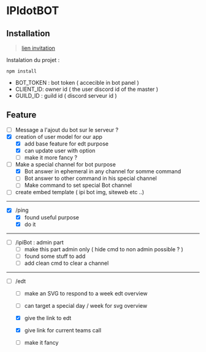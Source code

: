 # IPIdotBOT

## Installation

> [lien invitation](https://discord.com/oauth2/authorize?client_id=870198781675716629&permissions=8&scope=bot%20applications.commands)

Instalation du projet :
```shell
npm install
```

- BOT_TOKEN : bot token ( accecible in bot panel )
- CLIENT_ID: owner id ( the user discord id of the master )
- GUILD_ID : guild id ( discord serveur id )

## Feature

- [ ] Message a l'ajout du bot sur le serveur ?
- [x] creation of user model for our app
  - [x] add base feature for edt purpose
  - [x] can update user with option
  - [ ] make it more fancy ?
- [ ] Make a special channel for bot purpose
  - [x] Bot answer in ephemeral in any channel for somme command
  - [ ] Bot answer to other command in his special channel
  - [ ] Make command to set special Bot channel
- [ ] create embed template ( ipi bot img, siteweb etc ..)
---
- [x] /ping
  - [x] found useful purpose
  - [x] do it
---
- [ ] /ipiBot : admin part
  - [ ] make this part admin only ( hide cmd to non admin possible ? )
  - [ ] found some stuff to add
  - [ ] add clean cmd to clear a channel
---
- [ ] /edt
  - [ ] make an SVG to respond to a week edt overview
  - [ ] can target a special day / week for svg overview
  - [x] give the link to edt
  - [x] give link for current teams call
  - [ ] make it fancy


